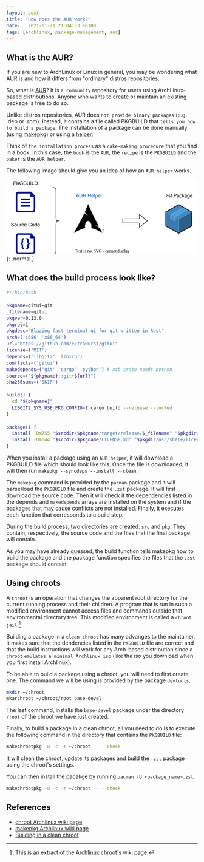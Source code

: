 ```yaml
---
layout: post
title: "How does the AUR work?"
date:   2021-01-21 21:04:33 +0100
tags: [archlinux, package-management, aur]
---
```


## What is the AUR?
If you are new to ArchLinux or Linux in general, you may be wondering what AUR is
and how it differs from \"ordinary\" distros repositories.

So, what is [AUR](https://wiki.archlinux.org/index.php/Arch_User_Repository)?
It is ```a community``` repository for users using ArchLinux-based distributions.
Anyone who wants to create or maintain an existing package is free to do so.

Unlike distros repositories, AUR does ```not provide binary packages``` (e.g. .deb or .rpm).
Instead, it contains a file called PKGBUILD that ```tells you how to build a package```.
The installation of a package can be done manually
(using [makepkg](https://wiki.archlinux.org/index.php/Makepkg)) or using
a [helper](https://wiki.archlinux.org/index.php/AUR_helpers).

Think of ```the installation process``` as a ```cake-making procedure``` that
you find in a book. In this case, the ```book``` is the ```AUR```, the ```recipe``` is the ```PKGBUILD```
and the ```baker``` is the ```AUR helper```.

The following image should give you an idea of how an ```AUR helper``` works.

![Build process of a .zst package](/assets/images/pkgbuild.svg){: .normal }

## What does the build process look like?

```sh
#!/bin/bash

pkgname=gitui-git
_filename=gitui
pkgver=0.13.0
pkgrel=1
pkgdesc='Blazing fast terminal-ui for git written in Rust'
arch=('i686' 'x86_64')
url="https://github.com/extrawurst/gitui"
license=('MIT')
depends=('libgit2' 'libxcb')
conflicts=('gitui')
makedepends=('git' 'cargo' 'python') # xcb crate needs python
source=("${pkgname}::git+${url}")
sha256sums=('SKIP')

build() {
  cd "${pkgname}"
  LIBGIT2_SYS_USE_PKG_CONFIG=1 cargo build --release --locked
}

package() {
  install -Dm755 "$srcdir/$pkgname/target/release/$_filename" "$pkgdir/usr/bin/$_filename"
  install -Dm644 "$srcdir/$pkgname/LICENSE.md" "$pkgdir/usr/share/licenses/$_filename/LICENSE"
}
```

When you install a package using an ```AUR helper```, it will download a PKGBUILD file which should look like this.
Once the file is downloaded, it will then run ```makepkg --syncdeps --install --clean```.

The ```makepkg``` command is provided by the ```pacman``` package and it will parse/load the ```PKGBUILD``` file and create the ```.zst``` package.
It will first download the source code. Then it will check if the dependencies listed in the depends and ```makedepends``` arrays are installed
on the system and if the packages that may cause conflicts are not installed. Finally, it executes each function that corresponds to a build step.

During the build process, two directories are created: ```src``` and ```pkg```. They contain, respectively, the source code and the files that the final package will contain.

As you may have already guessed, the build function tells makepkg how to build the package and the package function specifies the files that the ```.zst``` package should contain.

## Using chroots
A ```chroot``` is an operation that changes the apparent root directory for the current running process and their children.
A program that is run in such a modified environment cannot access files and commands outside that environmental directory tree.
This modified environment is called a ```chroot jail```.[^1]

Building a package in a ```clean chroot``` has many advanges to the maintainer. It makes sure that the dendencies listed in the ```PKGBUILD``` file are correct and that the
build instructions will work for any Arch-based distribution since a ```chroot``` ```emulates a minimal Archlinux iso``` (like the iso you download when you first install Archlinux).

To be able to build a package using a chroot, you will need to first create one. The command we will be using is provided by the package ```devtools```.
```sh
mkdir ~/chroot
mkarchroot ~/chroot/root base-devel
```

The last command, installs the ```base-devel``` package under the directory ```/root``` of the chroot we have just created.

Finally, to build a package in a clean chroot, all you need to do is to execute the following command in the directory that contains the ```PKGBUILD``` file:
```sh
makechrootpkg -u -c -r ~/chroot -- --check
```

It will clean the chroot, update its packages and build the ```.zst``` package using the chroot's settings.

You can then install the pacakge by running ```pacman -U <package_name>.zst```.

```sh
makechrootpkg -u -c -r ~/chroot -- --check
```
## References
- [chroot Archlinux wiki page](https://wiki.archlinux.org/index.php/Chroot)
- [makepkg Archlinux wiki page](https://wiki.archlinux.org/index.php/Makepkg)
- [Building in a clean chroot](https://wiki.archlinux.org/index.php/DeveloperWiki:Building_in_a_clean_chroot)

[^1]: This is an extract of the [Archlinux chroot's wiki page](https://wiki.archlinux.org/index.php/Chroot).

